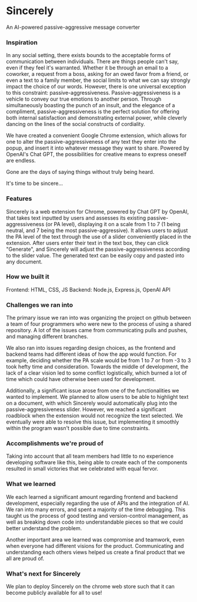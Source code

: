 # Sincerely
An AI-powered passive-aggressive message converter

### Inspiration
In any social setting, there exists bounds to the acceptable forms of communication between individuals. There are things people can't say, even if they feel it's warranted. Whether it be through an email to a coworker, a request from a boss, asking for an owed favor from a friend, or even a text to a family member, the social limits to what we can say strongly impact the choice of our words. However, there is one universal exception to this constraint: passive-aggressiveness. Passive-aggressiveness is a vehicle to convey our true emotions to another person. Through simultaneously boasting the punch of an insult, and the elegance of a compliment, passive-aggressiveness is the perfect solution for offering both internal satisfaction and demonstrating external power, while cleverly dancing on the lines of the social constructs of cordiality.

We have created a convenient Google Chrome extension, which allows for one to alter the passive-aggressiveness of any text they enter into the popup, and insert it into whatever message they want to share. Powered by OpenAI's Chat GPT, the possibilities for creative means to express oneself are endless. 

Gone are the days of saying things without truly being heard.

It's time to be sincere...

### Features
Sincerely is a web extension for Chrome, powered by Chat GPT by OpenAI, that takes text inputted by users and assesses its existing passive-aggressiveness (or PA level), displaying it on a scale from 1 to 7 (1 being neutral, and 7 being the most passive-aggressive). It allows users to adjust the PA level of the text through the use of a slider conveniently placed in the extension. After users enter their text in the text box, they can click "Generate", and Sincerely will adjust the passive-aggressiveness according to the slider value. The generated text can be easily copy and pasted into any document.

### How we built it
Frontend: HTML, CSS, JS
Backend: Node.js, Express.js, OpenAI API

### Challenges we ran into
The primary issue we ran into was organizing the project on github between a team of four programmers who were new to the process of using a shared repository. A lot of the issues came from communicating pulls and pushes, and managing different branches.

We also ran into issues regarding design choices, as the frontend and backend teams had different ideas of how the app would function. For example, deciding whether the PA scale would be from 1 to 7 or from -3 to 3 took hefty time and consideration. Towards the middle of development, the lack of a clear vision led to some conflict logistically, which burned a lot of time which could have otherwise been used for development.

Additionally, a significant issue arose from one of the functionalities we wanted to implement. We planned to allow users to be able to highlight text on a document, with which Sincerely would automatically plug into the passive-aggressiveness slider. However, we reached a significant roadblock when the extension would not recognize the text selected. We eventually were able to resolve this issue, but implementing it smoothly within the program wasn't possible due to time constraints.

### Accomplishments we're proud of
Taking into account that all team members had little to no experience developing software like this, being able to create each of the components resulted in small victories that we celebrated with equal fervor.

### What we learned
We each learned a significant amount regarding frontend and backend development, especially regarding the use of APIs and the integration of AI. We ran into many errors, and spent a majority of the time debugging. This taught us the process of good testing and version-control management, as well as breaking down code into understandable pieces so that we could better understand the problem.

Another important area we learned was compromise and teamwork, even when everyone had different visions for the product. Communicating and understanding each others views helped us create a final product that we all are proud of.

### What's next for Sincerely
We plan to deploy Sincerely on the chrome web store such that it can become publicly available for all to use!


